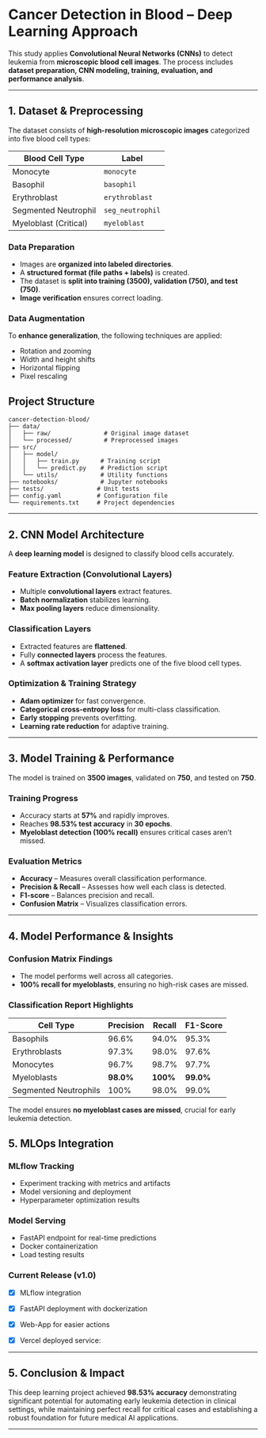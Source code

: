 # Cancer Detection in Blood – Deep Learning Approach

This study applies **Convolutional Neural Networks (CNNs)** to detect leukemia from **microscopic blood cell images**. The process includes **dataset preparation, CNN modeling, training, evaluation, and performance analysis**.

---

## 1. Dataset & Preprocessing  

The dataset consists of **high-resolution microscopic images** categorized into five blood cell types:  

| Blood Cell Type        | Label            |
|------------------------|-----------------|
| Monocyte              | `monocyte`       |
| Basophil              | `basophil`       |
| Erythroblast          | `erythroblast`   |
| Segmented Neutrophil  | `seg_neutrophil` |
| Myeloblast (Critical) | `myeloblast`     |

### Data Preparation  
- Images are **organized into labeled directories**.  
- A **structured format (file paths + labels)** is created.  
- The dataset is **split into training (3500), validation (750), and test (750)**.  
- **Image verification** ensures correct loading.  

### Data Augmentation  
To **enhance generalization**, the following techniques are applied:  

- Rotation and zooming  
- Width and height shifts  
- Horizontal flipping  
- Pixel rescaling  

## Project Structure
```
cancer-detection-blood/
├── data/
│   ├── raw/               # Original image dataset
│   └── processed/         # Preprocessed images
├── src/
│   ├── model/            
│   │   ├── train.py      # Training script
│   │   └── predict.py    # Prediction script
│   └── utils/            # Utility functions
├── notebooks/            # Jupyter notebooks
├── tests/               # Unit tests
├── config.yaml          # Configuration file
└── requirements.txt     # Project dependencies
```
---

## 2. CNN Model Architecture  

A **deep learning model** is designed to classify blood cells accurately.  

### Feature Extraction (Convolutional Layers)
- Multiple **convolutional layers** extract features.  
- **Batch normalization** stabilizes learning.  
- **Max pooling layers** reduce dimensionality.  

### Classification Layers
- Extracted features are **flattened**.  
- Fully **connected layers** process the features.  
- A **softmax activation layer** predicts one of the five blood cell types.  

### Optimization & Training Strategy
- **Adam optimizer** for fast convergence.  
- **Categorical cross-entropy loss** for multi-class classification.  
- **Early stopping** prevents overfitting.  
- **Learning rate reduction** for adaptive training.  

---

## 3. Model Training & Performance  

The model is trained on **3500 images**, validated on **750**, and tested on **750**.  

### Training Progress
- Accuracy starts at **57%** and rapidly improves.  
- Reaches **98.53% test accuracy** in **30 epochs**.  
- **Myeloblast detection (100% recall)** ensures critical cases aren’t missed.  

### Evaluation Metrics
- **Accuracy** – Measures overall classification performance.  
- **Precision & Recall** – Assesses how well each class is detected.  
- **F1-score** – Balances precision and recall.  
- **Confusion Matrix** – Visualizes classification errors.  

---

## 4. Model Performance & Insights  

### Confusion Matrix Findings
- The model performs well across all categories.  
- **100% recall for myeloblasts**, ensuring no high-risk cases are missed.  

### Classification Report Highlights
| Cell Type       | Precision | Recall  | F1-Score |
|----------------|-----------|---------|----------|
| Basophils     | 96.6%     | 94.0%   | 95.3%    |
| Erythroblasts | 97.3%     | 98.0%   | 97.6%    |
| Monocytes     | 96.7%     | 98.7%   | 97.7%    |
| Myeloblasts   | **98.0%** | **100%** | **99.0%** |
| Segmented Neutrophils | 100% | 98.0%  | 99.0%    |

The model ensures **no myeloblast cases are missed**, crucial for early leukemia detection.

## 5. MLOps Integration

### MLflow Tracking
- Experiment tracking with metrics and artifacts
- Model versioning and deployment
- Hyperparameter optimization results

### Model Serving
- FastAPI endpoint for real-time predictions
- Docker containerization
- Load testing results

### Current Release (v1.0)
- [x] MLflow integration
- [x] FastAPI deployment with dockerization
- [x] Web-App for easier actions 
- [x] Vercel deployed service:


---
## 5. Conclusion & Impact

This deep learning project achieved **98.53% accuracy** demonstrating significant potential for automating early leukemia detection in clinical settings, while maintaining perfect recall for critical cases and establishing a robust foundation for future medical AI applications.

---
